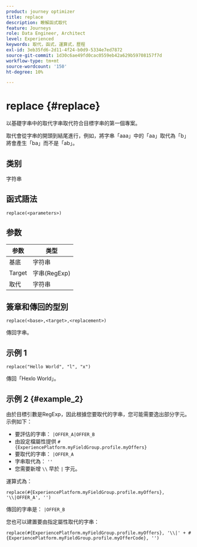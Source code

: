 ```yaml
---
product: journey optimizer
title: replace
description: 瞭解函式取代
feature: Journeys
role: Data Engineer, Architect
level: Experienced
keywords: 取代，函式，運算式，歷程
exl-id: 3eb35fd6-2d11-4f24-b0d9-5334e7ed7872
source-git-commit: 1d30c6ae49fd0cac0559eb42a629b59708157f7d
workflow-type: tm+mt
source-wordcount: '150'
ht-degree: 10%

---
```


# replace {#replace}

以基礎字串中的取代字串取代符合目標字串的第一個專案。

取代會從字串的開頭到結尾進行，例如，將字串「aaa」中的「aa」取代為「b」將會產生「ba」而不是「ab」。

## 类别

字符串

## 函式語法

`replace(<parameters>)`

## 参数

| 参数 | 类型 |
|-----------|--------------|
| 基底 | 字符串 |
| Target | 字串(RegExp) |
| 取代 | 字符串 |

## 簽章和傳回的型別

`replace(<base>,<target>,<replacement>)`

傳回字串。

## 示例 1

`replace("Hello World", "l", "x")`

傳回「Hexlo World」。

## 示例 2 {#example_2}

由於目標引數是RegExp，因此根據您要取代的字串，您可能需要逸出部分字元。 示例如下：

* 要評估的字串： `|OFFER_A|OFFER_B`
* 由設定檔屬性提供 `#{ExperiencePlatform.myFieldGroup.profile.myOffers}`
* 要取代的字串： `|OFFER_A`
* 字串取代為： `''`
* 您需要新增 `\\` 早於 `|` 字元。

運算式為：

`replace(#{ExperiencePlatform.myFieldGroup.profile.myOffers}, '\\|OFFER_A', '')`

傳回的字串是： `|OFFER_B`

您也可以建置要由指定屬性取代的字串：

`replace(#{ExperiencePlatform.myFieldGroup.profile.myOffers}, '\\|' + #{ExperiencePlatform.myFieldGroup.profile.myOfferCode}, '')`
